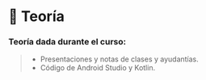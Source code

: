 # 📌 Teoría 

### Teoría dada durante el curso:

> - Presentaciones y notas de clases y ayudantías.
> - Código de Android Studio y Kotlin.
